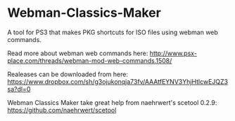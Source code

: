 # Webman-Classics-Maker
A tool for PS3 that makes PKG shortcuts for ISO files using webman web commands.

Read more about webman web commands here:
http://www.psx-place.com/threads/webman-mod-web-commands.1508/

Realeases can be downloaded from here:
https://www.dropbox.com/sh/g3ojukonqja73fv/AAAtfEYNV3YhjHtlcwEJQZ3sa?dl=0

Webman Classics Maker take great help from naehrwert's scetool 0.2.9:
https://github.com/naehrwert/scetool
